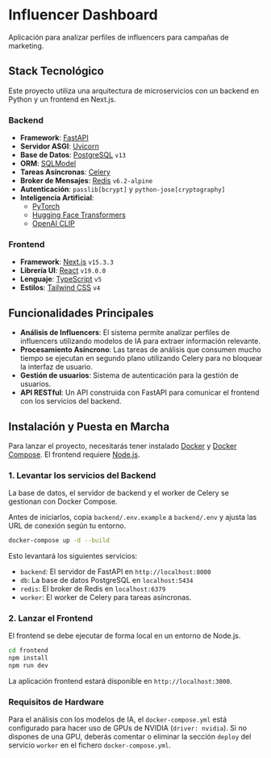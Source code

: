 # Influencer Dashboard

Aplicación para analizar perfiles de influencers para campañas de marketing.

## Stack Tecnológico

Este proyecto utiliza una arquitectura de microservicios con un backend en Python y un frontend en Next.js.

### Backend

*   **Framework**: [FastAPI](https://fastapi.tiangolo.com/)
*   **Servidor ASGI**: [Uvicorn](https://www.uvicorn.org/)
*   **Base de Datos**: [PostgreSQL](https://www.postgresql.org/) `v13`
*   **ORM**: [SQLModel](https://sqlmodel.tiangolo.com/)
*   **Tareas Asíncronas**: [Celery](https://docs.celeryq.dev/en/stable/)
*   **Broker de Mensajes**: [Redis](https://redis.io/) `v6.2-alpine`
*   **Autenticación**: `passlib[bcrypt]` y `python-jose[cryptography]`
*   **Inteligencia Artificial**:
    *   [PyTorch](https://pytorch.org/)
    *   [Hugging Face Transformers](https://huggingface.co/docs/transformers/index)
    *   [OpenAI CLIP](https://github.com/openai/CLIP)

### Frontend

*   **Framework**: [Next.js](https://nextjs.org/) `v15.3.3`
*   **Librería UI**: [React](https://react.dev/) `v19.0.0`
*   **Lenguaje**: [TypeScript](https://www.typescriptlang.org/) `v5`
*   **Estilos**: [Tailwind CSS](https://tailwindcss.com/) `v4`

## Funcionalidades Principales

*   **Análisis de Influencers**: El sistema permite analizar perfiles de influencers utilizando modelos de IA para extraer información relevante.
*   **Procesamiento Asíncrono**: Las tareas de análisis que consumen mucho tiempo se ejecutan en segundo plano utilizando Celery para no bloquear la interfaz de usuario.
*   **Gestión de usuarios**: Sistema de autenticación para la gestión de usuarios.
*   **API RESTful**: Un API construida con FastAPI para comunicar el frontend con los servicios del backend.

## Instalación y Puesta en Marcha

Para lanzar el proyecto, necesitarás tener instalado [Docker](https://www.docker.com/) y [Docker Compose](https://docs.docker.com/compose/). El frontend requiere [Node.js](https://nodejs.org/en).

### 1. Levantar los servicios del Backend

La base de datos, el servidor de backend y el worker de Celery se gestionan con Docker Compose.

Antes de iniciarlos, copia `backend/.env.example` a `backend/.env` y ajusta las URL de conexión según tu entorno.

```bash
docker-compose up -d --build
```

Esto levantará los siguientes servicios:
*   `backend`: El servidor de FastAPI en `http://localhost:8000`
*   `db`: La base de datos PostgreSQL en `localhost:5434`
*   `redis`: El broker de Redis en `localhost:6379`
*   `worker`: El worker de Celery para tareas asíncronas.

### 2. Lanzar el Frontend

El frontend se debe ejecutar de forma local en un entorno de Node.js.

```bash
cd frontend
npm install
npm run dev
```

La aplicación frontend estará disponible en `http://localhost:3000`.

### Requisitos de Hardware

Para el análisis con los modelos de IA, el `docker-compose.yml` está configurado para hacer uso de GPUs de NVIDIA (`driver: nvidia`). Si no dispones de una GPU, deberás comentar o eliminar la sección `deploy` del servicio `worker` en el fichero `docker-compose.yml`.
